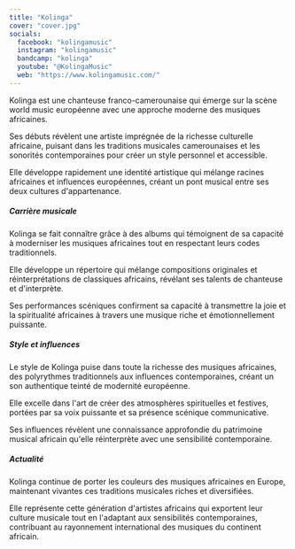 ```yaml
---
title: "Kolinga"
cover: "cover.jpg"
socials:
  facebook: "kolingamusic"
  instagram: "kolingamusic"
  bandcamp: "kolinga"
  youtube: "@KolingaMusic"
  web: "https://www.kolingamusic.com/"
---
```


Kolinga est une chanteuse franco-camerounaise qui émerge sur la scène world music européenne avec une approche moderne
des musiques africaines.

Ses débuts révèlent une artiste imprégnée de la richesse culturelle africaine, puisant dans les traditions musicales
camerounaises et les sonorités contemporaines pour créer un style personnel et accessible.

Elle développe rapidement une identité artistique qui mélange racines africaines et influences européennes, créant un
pont musical entre ses deux cultures d'appartenance.

##### Carrière musicale

Kolinga se fait connaître grâce à des albums qui témoignent de sa capacité à moderniser les musiques africaines tout en
respectant leurs codes traditionnels.

Elle développe un répertoire qui mélange compositions originales et réinterprétations de classiques africains, révélant
ses talents de chanteuse et d'interprète.

Ses performances scéniques confirment sa capacité à transmettre la joie et la spiritualité africaines à travers une
musique riche et émotionnellement puissante.

##### Style et influences

Le style de Kolinga puise dans toute la richesse des musiques africaines, des polyrythmes traditionnels aux influences
contemporaines, créant un son authentique teinté de modernité européenne.

Elle excelle dans l'art de créer des atmosphères spirituelles et festives, portées par sa voix puissante et sa présence
scénique communicative.

Ses influences révèlent une connaissance approfondie du patrimoine musical africain qu'elle réinterprète avec une
sensibilité contemporaine.

##### Actualité

Kolinga continue de porter les couleurs des musiques africaines en Europe, maintenant vivantes ces traditions musicales
riches et diversifiées.

Elle représente cette génération d'artistes africains qui exportent leur culture musicale tout en l'adaptant aux
sensibilités contemporaines, contribuant au rayonnement international des musiques du continent africain.
